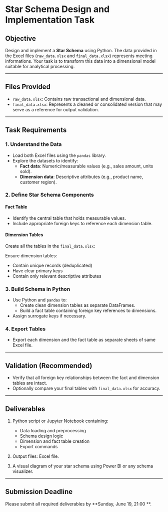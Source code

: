 # Star Schema Design and Implementation Task

## Objective

Design and implement a **Star Schema** using Python. The data provided in the Excel files (`raw_data.xlsx` and `final_data.xlsx`) represents meeting informations. Your task is to transform this data into a dimensional model suitable for analytical processing.

---

## Files Provided

- `raw_data.xlsx`: Contains raw transactional and dimensional data.
- `final_data.xlsx`: Represents a cleaned or consolidated version that may serve as a reference for output validation.

---

## Task Requirements

### 1. Understand the Data

- Load both Excel files using the `pandas` library.
- Explore the datasets to identify:
  - **Fact data**: Numeric/measurable values (e.g., sales amount, units sold).
  - **Dimension data**: Descriptive attributes (e.g., product name, customer region).

### 2. Define Star Schema Components

#### Fact Table

- Identify the central table that holds measurable values.
- Include appropriate foreign keys to reference each dimension table.

#### Dimension Tables

Create all the tables in the `final_data.xlsx`:



Ensure dimension tables:
- Contain unique records (deduplicated)
- Have clear primary keys
- Contain only relevant descriptive attributes

### 3. Build Schema in Python

- Use Python and `pandas` to:
  - Create clean dimension tables as separate DataFrames.
  - Build a fact table containing foreign key references to dimensions.
- Assign surrogate keys if necessary.

### 4. Export Tables

- Export each dimension and the fact table as separate sheets of same Excel file.


---

## Validation (Recommended)

- Verify that all foreign key relationships between the fact and dimension tables are intact.
- Optionally compare your final tables with `final_data.xlsx` for accuracy.

---

## Deliverables

1. Python script or Jupyter Notebook containing:
   - Data loading and preprocessing
   - Schema design logic
   - Dimension and fact table creation
   - Export commands

2. Output files: Excel file.

3. A visual diagram of your star schema using Power BI or any schema visualizer.

---

## Submission Deadline

Please submit all required deliverables by **Sunday, June 19, 21:00 **.
